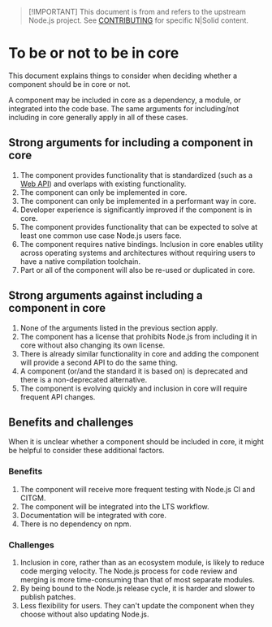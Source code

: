 > \[!IMPORTANT]
> This document is from and refers to the upstream Node.js project.
> See [CONTRIBUTING](../../CONTRIBUTING.md) for specific N|Solid content.

# To be or not to be in core

This document explains things to consider when deciding whether a component
should be in core or not.

A component may be included in core as a dependency, a module, or integrated
into the code base. The same arguments for including/not including in core
generally apply in all of these cases.

## Strong arguments for including a component in core

1. The component provides functionality that is standardized (such as a
   [Web API][]) and overlaps with existing functionality.
2. The component can only be implemented in core.
3. The component can only be implemented in a performant way in core.
4. Developer experience is significantly improved if the component is in core.
5. The component provides functionality that can be expected to solve at
   least one common use case Node.js users face.
6. The component requires native bindings. Inclusion in core enables
   utility across operating systems and architectures without requiring
   users to have a native compilation toolchain.
7. Part or all of the component will also be re-used or duplicated in core.

## Strong arguments against including a component in core

1. None of the arguments listed in the previous section apply.
2. The component has a license that prohibits Node.js from including it in core
   without also changing its own license.
3. There is already similar functionality in core and adding the component will
   provide a second API to do the same thing.
4. A component (or/and the standard it is based on) is deprecated and there is
   a non-deprecated alternative.
5. The component is evolving quickly and inclusion in core will require frequent
   API changes.

## Benefits and challenges

When it is unclear whether a component should be included in core, it might be
helpful to consider these additional factors.

### Benefits

1. The component will receive more frequent testing with Node.js CI and CITGM.
2. The component will be integrated into the LTS workflow.
3. Documentation will be integrated with core.
4. There is no dependency on npm.

### Challenges

1. Inclusion in core, rather than as an ecosystem module, is likely to reduce
   code merging velocity. The Node.js process for code review and merging is
   more time-consuming than that of most separate modules.
2. By being bound to the Node.js release cycle, it is harder and slower to
   publish patches.
3. Less flexibility for users. They can't update the component
   when they choose without also updating Node.js.

[Web API]: https://developer.mozilla.org/en-US/docs/Web/API

